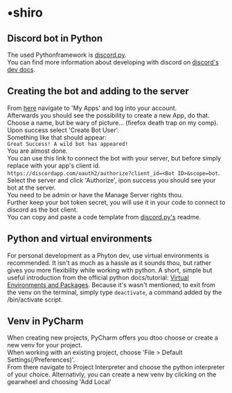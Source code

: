 # •shiro #
## Discord bot in Python ##
The used Pythonframework is [discord.py](https://github.com/Rapptz/discord.py).  
You can find more information about developing with discord on [discord's dev docs](https://discordapp.com/developers/docs/intro).

## Creating the bot and adding to the server ##
From [here]() navigate to 'My Apps' and log into your account.  
Afterwards you should see the possibility to create a new App, do that.  
Choose a name, but be wary of picture... (firefox death trap on my comp).
Upon success select 'Create Bot User'.  
Something like that should appear:  
`Great Success!
A wild bot has appeared!`  
You are almost done.  
You can use this link to connect the bot with your server, but before simply replace <Bot ID> with your app's client id.  
  `https://discordapp.com/oauth2/authorize?client_id=<Bot ID>&scope=bot`.  
  Select the server and click 'Authorize', ipon success you should see your bot at the server.  
  You need to be admin or have the Manage Server rights thou.  
  Further keep your bot token secret, you will use it in your code to connect to discord as the bot client.  
  You can copy and paste a code template from [discord.py's](https://github.com/Rapptz/discord.py) readme.

## Python and virtual environments ##
For personal development as a Phyton dev, use virtual environments is recommended. It isn't as much as a hassle as it sounds thou, but rather gives you more flexibility while working with python. A short, simple but useful introduction from the official python docs/tutorial: [Virtual Environments and Packages](https://docs.python.org/3/tutorial/venv.html). Because it's wasn't mentioned, to exit from the venv on the terminal, simply type `deactivate`, a command added by the <venv>/bin/activate script.

## Venv in PyCharm ##
When creating new projects, PyCharm offers you dtoo choose or create a new venv for your project.  
When working with an existing project, choose 'File > Default Settings(/Preferences)'.  
From there navigate to Project Interpreter and choose the python interpreter of your choice.
Alternativly, you can create a new venv by clicking on the gearwheel and choosing 'Add Local'
